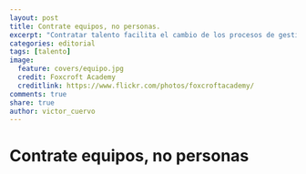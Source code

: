 ```yaml
---
layout: post
title: Contrate equipos, no personas.
excerpt: "Contratar talento facilita el cambio de los procesos de gestión de la empresa"
categories: editorial
tags: [talento]
image:
  feature: covers/equipo.jpg
  credit: Foxcroft Academy
  creditlink: https://www.flickr.com/photos/foxcroftacademy/
comments: true
share: true
author: victor_cuervo
---
```


# Contrate equipos, no personas
